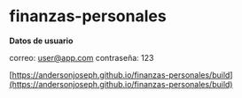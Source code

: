 # finanzas-personales

**Datos de usuario**

correo: user@app.com
contraseña: 123

[https://andersonjoseph.github.io/finanzas-personales/build](https://andersonjoseph.github.io/finanzas-personales/build)
